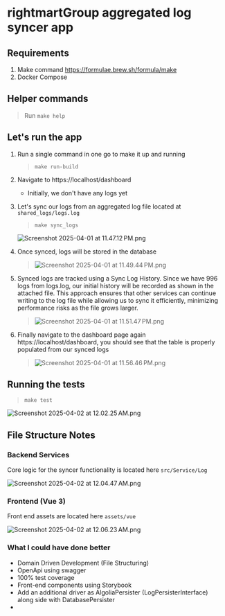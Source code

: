 # rightmartGroup aggregated log syncer app


## Requirements
1. Make command https://formulae.brew.sh/formula/make
2. Docker Compose

## Helper commands
> Run `make help`



## Let's run the app

1. Run a single command in one go to make it up and running
   > `make run-build`

2. Navigate to https://localhost/dashboard
   - Initially, we don't have any logs yet

3. Let's sync our logs from an aggregated log file located at `shared_logs/logs.log`
   > `make sync_logs`

   ![Screenshot 2025-04-01 at 11.47.12 PM.png](readme_files/Screenshot%202025-04-01%20at%2011.47.12%E2%80%AFPM.png)

4. Once synced, logs will be stored in the database
    > ![Screenshot 2025-04-01 at 11.49.44 PM.png](readme_files/Screenshot%202025-04-01%20at%2011.49.44%E2%80%AFPM.png)

5. Synced logs are tracked using a Sync Log History. Since we have 996 logs from logs.log, our initial history will be recorded as shown in the attached file. This approach ensures that other services can continue writing to the log file while allowing us to sync it efficiently, minimizing performance risks as the file grows larger.
   > ![Screenshot 2025-04-01 at 11.51.47 PM.png](readme_files/Screenshot%202025-04-01%20at%2011.51.47%E2%80%AFPM.png)

6. Finally navigate to the dashboard page again https://localhost/dashboard, you should see that the table is properly populated from our synced logs
   > ![Screenshot 2025-04-01 at 11.56.46 PM.png](readme_files/Screenshot%202025-04-01%20at%2011.56.46%E2%80%AFPM.png)
   
## Running the tests

> `make test`

![Screenshot 2025-04-02 at 12.02.25 AM.png](readme_files/Screenshot%202025-04-02%20at%2012.02.25%E2%80%AFAM.png)

## File Structure Notes

### Backend Services
Core logic for the syncer functionality is located here `src/Service/Log`

![Screenshot 2025-04-02 at 12.04.47 AM.png](readme_files/Screenshot%202025-04-02%20at%2012.04.47%E2%80%AFAM.png)

### Frontend (Vue 3)
Front end assets are located here `assets/vue`

![Screenshot 2025-04-02 at 12.06.23 AM.png](readme_files/Screenshot%202025-04-02%20at%2012.06.23%E2%80%AFAM.png)

### What I could have done better

- Domain Driven Development (File Structuring)
- OpenApi using swagger
- 100% test coverage
- Front-end components using Storybook
- Add an additional driver as AlgoliaPersister (LogPersisterInterface) along side with DatabasePersister
- 
